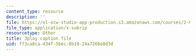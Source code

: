 ```yaml
---
content_type: resource
description: ''
file: https://ol-ocw-studio-app-production.s3.amazonaws.com/courses/2-003sc-engineering-dynamics-fall-2011/ff3ca8ca434f5bec8b1024a7268e8d3d_qrbCpv3Sv34.vtt
file_type: application/x-subrip
resourcetype: Other
title: 3play caption file
uid: ff3ca8ca-434f-5bec-8b10-24a7268e8d3d
---
```


